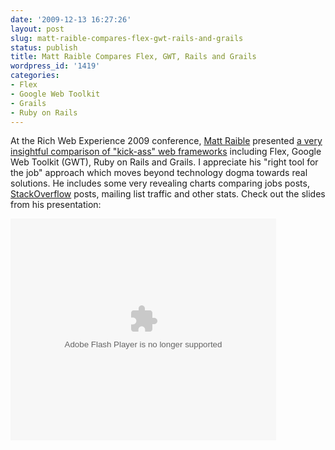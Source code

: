 ```yaml
---
date: '2009-12-13 16:27:26'
layout: post
slug: matt-raible-compares-flex-gwt-rails-and-grails
status: publish
title: Matt Raible Compares Flex, GWT, Rails and Grails
wordpress_id: '1419'
categories:
- Flex
- Google Web Toolkit
- Grails
- Ruby on Rails
---
```


At the Rich Web Experience 2009 conference, [Matt Raible](http://raibledesigns.com/) presented [a very insightful comparison of "kick-ass" web frameworks](http://raibledesigns.com/rd/entry/comparing_kick_ass_web_frameworks) including Flex, Google Web Toolkit (GWT), Ruby on Rails and Grails.  I appreciate his "right tool for the job" approach which moves beyond technology dogma towards real solutions.  He includes some very revealing charts comparing jobs posts, [StackOverflow](http://www.stackoverflow.com) posts, mailing list traffic and other stats.  Check out the slides from his presentation:

<object style="margin:0px" width="425" height="355"><param name="movie" value="http://static.slidesharecdn.com/swf/ssplayer2.swf?doc=comparingkickasswebframeworks-091203145644-phpapp02&stripped_title=comparing-kick-ass-web-frameworks" /><param name="allowFullScreen" value="true"/><param name="allowScriptAccess" value="always"/><embed src="http://static.slidesharecdn.com/swf/ssplayer2.swf?doc=comparingkickasswebframeworks-091203145644-phpapp02&stripped_title=comparing-kick-ass-web-frameworks" type="application/x-shockwave-flash" allowscriptaccess="always" allowfullscreen="true" width="425" height="355"></embed></object>
